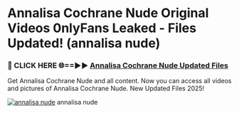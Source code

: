 # Annalisa Cochrane Nude Original Videos 0nlyFans Leaked - Files Updated! (annalisa nude)

<h3>🔴 CLICK HERE 🌐==►► <a href="https://tinyurl.com/2p9ay9w9" rel="nofollow">Annalisa Cochrane Nude Updated Files</a></h3>

Get Annalisa Cochrane Nude and all content. Now you can access all videos and pictures of Annalisa Cochrane Nude. New Updated Files 2025!

[![annalisa nude](https://i.imgur.com/KQgVmj3.gif)](https://tinyurl.com/2p9ay9w9)
annalisa nude